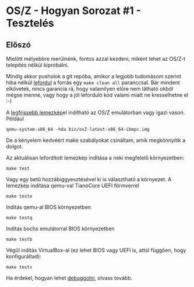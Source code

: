 OS/Z - Hogyan Sorozat #1 - Tesztelés
====================================

Előszó
------

Mielőtt mélyebbre merülnénk, fontos azzal kezdeni, miként lehet az OS/Z-t telepítés nélkül kipróbálni.

Mindig akkor pusholok a git repóba, amikor a legjobb tudomásom szerint hiba nélkül [lefordul](https://gitlab.com/bztsrc/osz/blob/master/docs/compile.md)
a forrás egy `make clean all` paranccsal. Bár mindent elkövetek, nincs garancia rá, hogy valamilyen előre nem látható okból mégse
menne, vagy hogy a jól leforduló kód valami miatt ne kresselhetne el :-)

A [legfrissebb lemezkép](https://gitlab.com/bztsrc/osz/tree/master/bin/)el indítható az OS/Z emulátorban vagy igazi vason. Például

```shell
qemu-system-x86_64 -hda bin/osZ-latest-x86_64-ibmpc.img
```

De a kényelem kedvéért make szabályokat csináltam, amik megkönnyítik a dolgot.

Az aktuálisan lefordított lemezkép indítása a neki megfelelő környezetben:

```shell
make test
```

Vagy egy betű hozzábiggyesztésével ki is választható a környezet. A lemezkép indítása qemu-val TianoCore UEFI förmverrel

```shell
make teste
```

Indítás qemu-al BIOS környezetben

```shell
make testq
```

Indítás bochs emulátorral BIOS környezetben

```shell
make testb
```

Végül indítás VirtualBox-al (ez lehet BIOS vagy UEFI is, attól függően, hogy konfiguráltad):

```shell
make testv
```

Ha érdekel, hogyan lehet [debuggolni](https://gitlab.com/bztsrc/osz/blob/master/docs/howto2-debug.md), olvass tovább.
